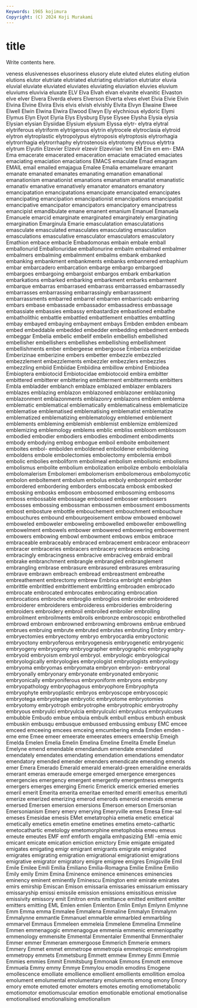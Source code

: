 ```yaml
---
Keywords: 1965 kojimura
Copyright: (C) 2024 Koji Murakami
---
```


# title

Write contents here.



veness elusivenesses elusoriness elusory elute eluted
elutes eluting elution elutions elutor elutriate elutriated elutriating elutriation elutriator
eluvia eluvial eluviate eluviated eluviates eluviating eluviation eluvies eluvium eluviums
eluvivia eluxate ELV Elva Elvah elvan elvanite elvanitic Elvaston elve
elver Elvera Elverda elvers Elverson Elverta elves elvet Elvia Elvie
Elvin Elvina Elvine Elvira Elvis elvis elvish elvishly Elvita Elvyn
Elwaine Elwee Elwell Elwin Elwina Elwira Elwood Elwyn Ely elychnious
elydoric Elymi Elymus Elyn Elyot Elyria Elys Elysburg Elyse Elysee
Elysha Elysia elysia Elysian elysian Elysiidae Elysium elysium Elyssa elytr-
elytra elytral elytriferous elytriform elytrigerous elytrin elytrocele elytroclasia elytroid elytron
elytroplastic elytropolypus elytroposis elytroptosis elytrorhagia elytrorrhagia elytrorrhaphy elytrostenosis elytrotomy elytrous
elytrtra elytrum Elyutin Elzevier Elzevir elzevir Elzevirian 'em EM Em
em em- EMA Ema emacerate emacerated emaceration emaciate emaciated emaciates
emaciating emaciation emaciations EMACS emaculate Emad emagram EMAIL email emailed
emajagua Emalee Emalia emamelware emanant emanate emanated emanates emanating emanation
emanational emanationism emanationist emanations emanatism emanatist emanatistic emanativ emanative emanatively
emanator emanators emanatory emancipatation emancipatations emancipate emancipated emancipates emancipating emancipation
emancipationist emancipations emancipatist emancipative emancipator emancipators emancipatory emancipatress emancipist emandibulate
emane emanent emanium Emanuel Emanuela Emanuele emarcid emarginate emarginated emarginately
emarginating emargination Emarginula Emarie emasculatation emasculatations emasculate emasculated emasculates emasculating
emasculation emasculations emasculative emasculator emasculators emasculatory Emathion embace embacle Embadomonas
embain embale emball emballonurid Emballonuridae emballonurine embalm embalmed embalmer embalmers
embalming embalmment embalms embank embanked embanking embankment embankments embanks embannered
embaphium embar embarcadero embarcation embarge embargo embargoed embargoes embargoing embargoist
embargos embark embarkation embarkations embarked embarking embarkment embarks embarment embarque
embarras embarrased embarrass embarrassed embarrassedly embarrasses embarrassing embarrassingly embarrassment embarrassments
embarred embarrel embarren embarricado embarring embars embase embassade embassador embassadress
embassage embassiate embassies embassy embastardize embastioned embathe embatholithic embattle embattled
embattlement embattles embattling embay embayed embaying embayment embays Embden embden
embeam embed embeddable embedded embedder embedding embedment embeds embeggar Embelia
embelic embelif embelin embellish embellished embellisher embellishers embellishes embellishing embellishment
embellishments ember embergeese embergoose Emberiza emberizidae Emberizinae emberizine embers embetter
embezzle embezzled embezzlement embezzlements embezzler embezzlers embezzles embezzling embiid Embiidae
Embiidina embillow embind Embiodea Embioptera embiotocid Embiotocidae embiotocoid embira embitter
embittered embitterer embittering embitterment embitterments embitters Embla embladder emblanch emblaze
emblazed emblazer emblazers emblazes emblazing emblazon emblazoned emblazoner emblazoning emblazonment
emblazonments emblazonry emblazons emblem emblema emblematic emblematical emblematically emblematicalness emblematicize
emblematise emblematised emblematising emblematist emblematize emblematized emblematizing emblematology emblemed emblement
emblements embleming emblemish emblemist emblemize emblemized emblemizing emblemology emblems emblic
embliss embloom emblossom embodied embodier embodiers embodies embodiment embodiments embody
embodying embog embogue emboil emboite emboitement emboites embol- embolden emboldened
emboldener emboldening emboldens embole embolectomies embolectomy embolemia emboli embolic embolies
emboliform embolimeal embolism embolismic embolisms embolismus embolite embolium embolization embolize
embolo embololalia embolomalerism Embolomeri embolomerism embolomerous embolomycotic embolon emboltement embolum
embolus emboly embonpoint emborder embordered embordering emborders emboscata embosk embosked
embosking embosks embosom embosomed embosoming embosoms emboss embossable embossage embossed
embosser embossers embosses embossing embossman embossmen embossment embossments embost embosture
embottle embouchement embouchment embouchure embouchures embound embourgeoisement embow embowed embowel
emboweled emboweler emboweling embowelled emboweller embowelling embowelment embowels embower embowered
embowering embowerment embowers embowing embowl embowment embows embox embrace embraceable
embraceably embraced embracement embraceor embraceorr embracer embraceries embracers embracery embraces
embracing embracingly embracingness embracive embraciveg embraid embrail embrake embranchment embrangle
embrangled embranglement embrangling embrase embrasure embrasured embrasures embrasuring embrave embrawn
embreach embread embreastment embreathe embreathement embrectomy embrew Embrica embright embrighten
embrittle embrittled embrittlement embrittling embroaden embrocado embrocate embrocated embrocates embrocating
embrocation embrocations embroche embroglio embroglios embroider embroidered embroiderer embroiderers embroideress
embroideries embroidering embroiders embroidery embroil embroiled embroiler embroiling embroilment embroilments
embroils embronze embroscopic embrothelled embrowd embrown embrowned embrowning embrowns embrue
embrued embrues embruing embrute embruted embrutes embruting Embry embry- embryectomies
embryectomy embryo embryocardia embryoctonic embryoctony embryoferous embryogenesis embryogenetic embryogenic embryogeny
embryogony embryographer embryographic embryography embryoid embryoism embryol embryol. embryologic embryological
embryologically embryologies embryologist embryologists embryology embryoma embryomas embryomata embryon embryon-
embryonal embryonally embryonary embryonate embryonated embryonic embryonically embryoniferous embryoniform embryons
embryony embryopathology embryophagous embryophore Embryophyta embryophyte embryoplastic embryos embryoscope embryoscopic
embryotega embryotegae embryotic embryotome embryotomies embryotomy embryotroph embryotrophe embryotrophic embryotrophy
embryous embryulci embryulcia embryulculci embryulcus embryulcuses embubble Embudo embue embuia
embulk embull embus embush embusk embuskin embusqu embusque embussed embussing
embusy EMC emcee emceed emceeing emcees emceing emcumbering emda Emden
emden -eme eme Emee emeer emeerate emeerates emeers emeership Emeigh
Emelda Emelen Emelia Emelin Emelina Emeline Emelita Emelle Emelun Emelyne
emend emendable emendandum emendate emendated emendately emendates emendating emendation emendations
emendator emendatory emended emender emenders emendicate emending emends emer Emera
Emerado Emerald emerald emerald-green emeraldine emeralds emerant emeras emeraude emerge
emerged emergence emergences emergencies emergency emergent emergently emergentness emergents emergers
emerges emerging Emeric Emerick emerick emeried emeries emeril emerit Emerita
emerita emeritae emerited emeriti emeritus emerituti emerize emerized emerizing emerod
emerods emeroid emeroids emerse emersed Emersen emersion emersions Emerson emerson
Emersonian Emersonianism Emery emery emerying Emeryville emes Emesa Eme-sal emeses
Emesidae emesis EMet emetatrophia emetia emetic emetical emetically emetics emetin
emetine emetines emetins emeto-cathartic emetocathartic emetology emetomorphine emetophobia emeu emeus
emeute emeutes EMF emf emforth emgalla emhpasizing EMI -emia emic
emicant emicate emication emiction emictory Emie emigate emigated emigates emigating
emigr emigrant emigrants emigrate emigrated emigrates emigrating emigration emigrational emigrationist
emigrations emigrative emigrator emigratory emigre emigree emigres Emigsville Emil Emile
Emilee Emili Emilia Emiliano Emilia-Romagna Emilie Emiline Emilio Emily emily
Emim Emina Eminence eminence eminences eminencies eminency eminent eminently Eminescu
Emington emir emirate emirates emirs emirship Emiscan Emison emissaria emissaries
emissarium emissary emissaryship emissi emissile emission emissions emissitious emissive emissivity
emissory emit Emitron emits emittance emitted emittent emitter emitters emitting
EML Emlen emlen Emlenton Emlin Emlyn Emlynn Emlynne Emm Emma
emma Emmalee Emmalena Emmaline Emmalyn Emmalynn Emmalynne emmantle Emmanuel emmarble
emmarbled emmarbling emmarvel Emmaus Emmeleen emmeleia Emmelene Emmelina Emmeline Emmen
emmenagogic emmenagogue emmenia emmenic emmeniopathy emmenology emmensite Emmental Emmentaler Emmenthal
Emmenthaler Emmer emmer Emmeram emmergoose Emmerich Emmerie emmers Emmery Emmet
emmet emmetrope emmetropia emmetropic emmetropism emmetropy emmets Emmetsburg Emmett emmew
Emmey Emmi Emmie Emmies emmies Emmit Emmitsburg Emmonak Emmons Emmott
emmove Emmuela Emmy emmy Emmye Emmylou emodin emodins Emogene emollescence
emolliate emollience emollient emollients emollition emoloa emolument emolumental emolumentary emoluments
emong emony Emory emory emote emoted emoter emoters emotes emoting
emotiometabolic emotiomotor emotiomuscular emotion emotionable emotional emotionalise emotionalised emotionalising emotionalism
